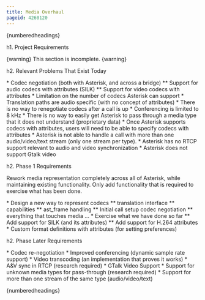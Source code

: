 ```yaml
---
title: Media Overhaul
pageid: 4260120
---
```


{numberedheadings}

h1. Project Requirements

{warning}
This section is incomplete.
{warning}

h2. Relevant Problems That Exist Today

\* Codec negotiation (both with Asterisk, and across a bridge)
\*\* Support for audio codecs with attributes (SILK)
\*\* Support for video codecs with attributes
\* Limitation on the number of codecs Asterisk can support
\* Translation paths are audio specific (with no concept of attributes)
\* There is no way to renegotiate codecs after a call is up
\* Conferencing is limited to 8 kHz
\* There is no way to easily get Asterisk to pass through a media type that it does not understand (proprietary data)
\* Once Asterisk supports codecs with attributes, users will need to be able to specify codecs with attributes
\* Asterisk is not able to handle a call with more than one audio/video/text stream (only one stream per type).
\* Asterisk has no RTCP support relevant to audio and video synchronization
\* Asterisk does not support Gtalk video

h2. Phase 1 Requirements

Rework media representation completely across all of Asterisk, while maintaining existing functionality. Only add functionality that is required to exercise what has been done.

\* Design a new way to represent codecs
\*\* translation interface
\*\* capabilities
\*\* ast\_frame handling
\*\* Initial call setup codec negotiation
\*\* everything that touches media ...
\* Exercise what we have done so far
\*\* Add support for SILK (and its attributes)
\*\* Add support for H.264 attributes
\* Custom format definitions with attributes (for setting preferences)

h2. Phase Later Requirements

\* Codec re-negotiation
\* Improved conferencing (dynamic sample rate support)
\* Video transcoding (an implementation that proves it works)
\* A&V sync in RTCP (research required)
\* GTalk Video Support
\* Support for unknown media types for pass-through (research required)
\* Support for more than one stream of the same type (audio/video/text)

{numberedheadings}